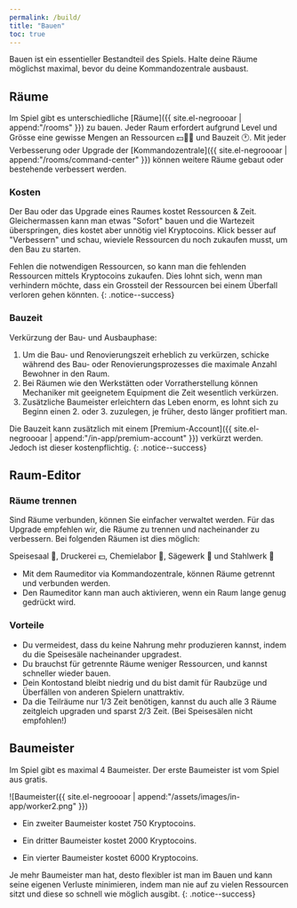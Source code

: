 ```yaml
---
permalink: /build/
title: "Bauen"
toc: true
---
```


Bauen ist ein essentieller Bestandteil des Spiels. Halte deine Räume möglichst maximal, bevor du deine Kommandozentrale ausbaust.

## Räume

Im Spiel gibt es unterschiedliche [Räume]({{ site.el-negroooar | append:"/rooms" }}) zu bauen. Jeder Raum erfordert aufgrund Level und Grösse eine gewisse Mengen an Ressourcen :dollar::door::wrench: und Bauzeit :clock1:.
Mit jeder Verbesserung oder Upgrade der [Kommandozentrale]({{ site.el-negroooar | append:"/rooms/command-center" }}) können weitere Räume gebaut oder bestehende verbessert werden.


### Kosten

Der Bau oder das Upgrade eines Raumes kostet Ressourcen & Zeit.
Gleichermassen kann man etwas "Sofort" bauen und die Wartezeit überspringen, dies kostet aber unnötig viel Kryptocoins. Klick besser auf "Verbessern" und schau, wieviele Ressourcen du noch zukaufen musst, um den Bau zu starten.

Fehlen die notwendigen Ressourcen, so kann man die fehlenden Ressourcen mittels Kryptocoins zukaufen. Dies lohnt sich, wenn man verhindern möchte, dass ein Grossteil der Ressourcen bei einem Überfall verloren gehen könnten.
{: .notice--success}


### Bauzeit

Verkürzung der Bau- und Ausbauphase:

1. Um die Bau- und Renovierungszeit erheblich zu verkürzen, schicke während des Bau- oder Renovierungsprozesses die maximale Anzahl Bewohner in den Raum.
2. Bei Räumen wie den Werkstätten oder Vorratherstellung können Mechaniker mit geeignetem Equipment die Zeit wesentlich verkürzen.
3. Zusätzliche Baumeister erleichtern das Leben enorm, es lohnt sich zu Beginn einen 2. oder 3. zuzulegen, je früher, desto länger profitiert man.

Die Bauzeit kann zusätzlich mit einem [Premium-Account]({{ site.el-negroooar | append:"/in-app/premium-account" }}) verkürzt werden. Jedoch ist dieser kostenpflichtig.
{: .notice--success}


## Raum-Editor

### Räume trennen

Sind Räume verbunden, können Sie einfacher verwaltet werden. Für das Upgrade empfehlen wir, die Räume zu trennen und nacheinander zu verbessern. Bei folgenden Räumen ist dies möglich:

Speisesaal :hamburger:, Druckerei :dollar:, Chemielabor :pill:, Sägewerk :door: und Stahlwerk :wrench:

- Mit dem Raumeditor via Kommandozentrale, können Räume getrennt und verbunden werden.
- Den Raumeditor kann man auch aktivieren, wenn ein Raum lange genug gedrückt wird.

### Vorteile

- Du vermeidest, dass du keine Nahrung mehr produzieren kannst, indem du die Speisesäle nacheinander upgradest.
- Du brauchst für getrennte Räume weniger Ressourcen, und kannst schneller wieder bauen.
- Dein Kontostand bleibt niedrig und du bist damit für Raubzüge und Überfällen von anderen Spielern unattraktiv.
- Da die Teilräume nur 1/3 Zeit benötigen, kannst du auch alle 3 Räume zeitgleich upgraden und sparst 2/3 Zeit. (Bei Speisesälen nicht empfohlen!)


## Baumeister

Im Spiel gibt es maximal 4 Baumeister. Der erste Baumeister ist vom Spiel aus gratis.

![Baumeister({{ site.el-negroooar | append:"/assets/images/in-app/worker2.png" }})  

- Ein zweiter Baumeister kostet 750 Kryptocoins.

- Ein dritter Baumeister kostet 2000 Kryptocoins.

- Ein vierter Baumeister kostet 6000 Kryptocoins.

Je mehr Baumeister man hat, desto flexibler ist man im Bauen und kann seine eigenen Verluste minimieren, indem man nie auf zu vielen Ressourcen sitzt und diese so schnell wie möglich ausgibt.
{: .notice--success}


